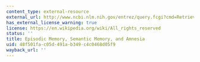 ```yaml
---
content_type: external-resource
external_url: http://www.ncbi.nlm.nih.gov/entrez/query.fcgi?cmd=Retrieve&db=PubMed&dopt=Citation&list_uids=9662135
has_external_license_warning: true
license: https://en.wikipedia.org/wiki/All_rights_reserved
status: ''
title: Episodic Memory, Semantic Memory, and Amnesia
uid: 48f501fa-c05d-491a-b349-c4c0468d05f9
wayback_url: ''
---
```

